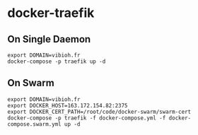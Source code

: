 # docker-traefik

## On Single Daemon

```
export DOMAIN=vibioh.fr
docker-compose -p traefik up -d
```

## On Swarm

```
export DOMAIN=vibioh.fr
export DOCKER_HOST=163.172.154.82:2375
export DOCKER_CERT_PATH=/root/code/docker-swarm/swarm-cert
docker-compose -p traefik -f docker-compose.yml -f docker-compose.swarm.yml up -d
```


